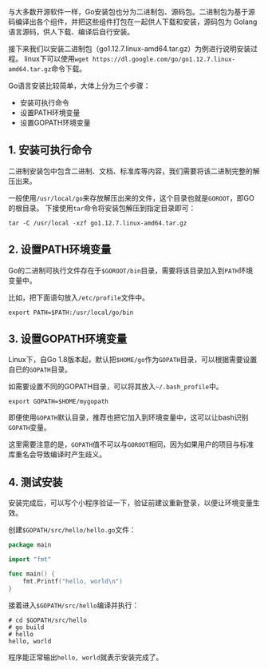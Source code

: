 与大多数开源软件一样，Go安装包也分为二进制包、源码包。二进制包为基于源码编译出各个组件，并把这些组件打包在一起供人下载和安装，源码包为 Golang语言源码，供人下载、编译后自行安装。

接下来我们以安装二进制包（go1.12.7.linux-amd64.tar.gz）为例进行说明安装过程。
linux下可以使用`wget https://dl.google.com/go/go1.12.7.linux-amd64.tar.gz`命令下载。

Go语言安装比较简单，大体上分为三个步骤：
* 安装可执行命令
* 设置PATH环境变量
* 设置GOPATH环境变量

## 1. 安装可执行命令
二进制安装包中包含二进制、文档、标准库等内容，我们需要将该二进制完整的解压出来。

一般使用`/usr/local/go`来存放解压出来的文件，这个目录也就是`GOROOT`，即GO的根目录。
下接使用`tar`命令将安装包解压到指定目录即可：
```shell
tar -C /usr/local -xzf go1.12.7.linux-amd64.tar.gz
```

## 2. 设置PATH环境变量
Go的二进制可执行文件存在于`$GOROOT/bin`目录，需要将该目录加入到`PATH`环境变量中。

比如，把下面语句放入`/etc/profile`文件中。
```shell
export PATH=$PATH:/usr/local/go/bin
```

## 3. 设置GOPATH环境变量
Linux下，自Go 1.8版本起，默认把`$HOME/go`作为`GOPATH`目录，可以根据需要设置自已的`GOPATH`目录。

如需要设置不同的GOPATH目录，可以将其放入`~/.bash_profile`中。
```shell
export GOPATH=$HOME/mygopath
```

即便使用`GOPATH`默认目录，推荐也把它加入到环境变量中，这可以让bash识别`GOPATH`变量。

这里需要注意的是，`GOPATH`值不可以与`GOROOT`相同，因为如果用户的项目与标准库重名会导致编译时产生歧义。

## 4. 测试安装
安装完成后，可以写个小程序验证一下，验证前建议重新登录，以便让环境变量生效。

创建`$GOPATH/src/hello/hello.go`文件：
```go
package main

import "fmt"

func main() {
	fmt.Printf("hello, world\n")
}
```

接着进入`$GOPATH/src/hello`编译并执行：
```
# cd $GOPATH/src/hello
# go build
# hello
hello, world
```

程序能正常输出`hello, world`就表示安装完成了。